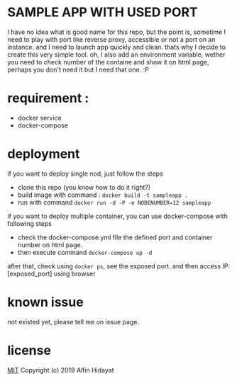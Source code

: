 # SAMPLE APP WITH USED PORT

I have no idea what is good name for this repo, but the point is, sometime I need to play with port like reverse proxy, accessible or not a port on an instance.
and I need to launch app quickly and clean. thats why I decide to create this very simple tool. oh, I also add an environment variable, wether you need to check
number of the containe and show it on html page, perhaps you don't need it but I need that one. :P  

# requirement :
- docker service
- docker-compose

# deployment
if you want to deploy single nod, just follow the steps
- clone this repo (you know how to do it right?)
- build image with command : `docker build -t sampleapp .`
- run with command `docker run -d -P -e NODENUMBER=12 sampleapp`

if you want to deploy multiple container, you can use docker-compose with following steps
- check the docker-compose.yml file the defined port and container number on html page.
- then execute command `docker-compose up -d`

after that, check using `docker ps`, see the exposed port. and then access IP:[exposed_port] using browser

# known issue 
not existed yet, please tell me on issue page.

# license
[MIT](https://opensource.org/licenses/MIT)
Copyright (c) 2019 Alfin Hidayat
